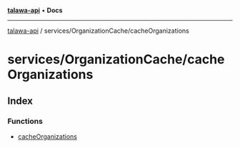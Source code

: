 [**talawa-api**](../../../README.md) • **Docs**

***

[talawa-api](../../../modules.md) / services/OrganizationCache/cacheOrganizations

# services/OrganizationCache/cacheOrganizations

## Index

### Functions

- [cacheOrganizations](functions/cacheOrganizations.md)
